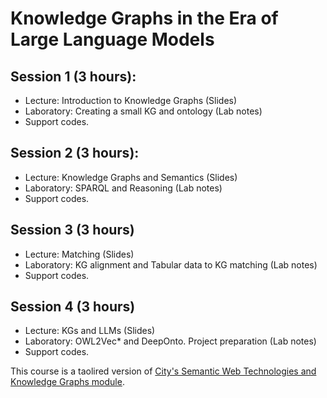 # Knowledge Graphs in the Era of Large Language Models


## Session 1 (3 hours):
- Lecture: Introduction to Knowledge Graphs (Slides)
- Laboratory: Creating a small KG and ontology (Lab notes)
- Support codes.

## Session 2 (3 hours):
- Lecture: Knowledge Graphs and Semantics (Slides)
- Laboratory: SPARQL and Reasoning (Lab notes)
- Support codes.

## Session 3 (3 hours)
- Lecture: Matching (Slides)
- Laboratory: KG alignment and Tabular data to KG matching (Lab notes)
- Support codes.
  
## Session 4 (3 hours)
- Lecture: KGs and LLMs (Slides)
- Laboratory: OWL2Vec* and DeepOnto. Project preparation (Lab notes)
- Support codes.

This course is a taolired version of [City's Semantic Web Technologies and Knowledge Graphs module](https://github.com/turing-knowledge-graphs/teaching/tree/main/city).
